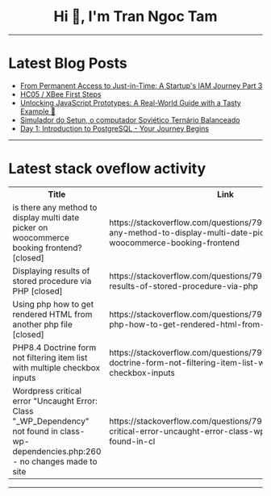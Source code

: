 <h1 align="center">Hi 👋, I'm Tran Ngoc Tam</h1>

---

# Latest Blog Posts 
<!-- BLOG-POST-LIST:START -->
- [From Permanent Access to Just-in-Time: A Startup&#39;s IAM Journey Part 3](https://dev.to/ccscaesar/from-permanent-access-to-just-in-time-a-startups-iam-journey-part-3-5c5a)
- [HC05 / XBee First Steps](https://dev.to/danielmx/hc05-xbee-first-steps-3h48)
- [Unlocking JavaScript Prototypes: A Real-World Guide with a Tasty Example 🍰](https://dev.to/rohit_singh_ee84e64941db7/unlocking-javascript-prototypes-a-real-world-guide-with-a-tasty-example-2bc2)
- [Simulador do Setun, o computador Soviético Ternário Balanceado](https://dev.to/robsoncassiano-software/simulador-do-setun-o-computador-sovietico-ternario-balanceado-3j7b)
- [Day 1: Introduction to PostgreSQL - Your Journey Begins](https://dev.to/hardik_kanajariya/day-1-introduction-to-postgresql-your-journey-begins-hn7)
<!-- BLOG-POST-LIST:END -->

---

# Latest stack oveflow activity
<table>
  <tr><th>Title</th><th>Link</th></tr>
  <!-- STACKOVERFLOW:START --><tr><td>is there any method to display multi date picker on woocommerce booking frontend? [closed]</td><td>https://stackoverflow.com/questions/79793913/is-there-any-method-to-display-multi-date-picker-on-woocommerce-booking-frontend</td></tr><tr><td>Displaying results of stored procedure via PHP [closed]</td><td>https://stackoverflow.com/questions/79793889/displaying-results-of-stored-procedure-via-php</td></tr><tr><td>Using php how to get rendered HTML from another php file [closed]</td><td>https://stackoverflow.com/questions/79793828/using-php-how-to-get-rendered-html-from-another-php-file</td></tr><tr><td>PHP8.4 Doctrine form not filtering item list with multiple checkbox inputs</td><td>https://stackoverflow.com/questions/79793762/php8-4-doctrine-form-not-filtering-item-list-with-multiple-checkbox-inputs</td></tr><tr><td>Wordpress critical error &quot;Uncaught Error: Class &quot;_WP_Dependency&quot; not found in class-wp-dependencies.php:260 - no changes made to site</td><td>https://stackoverflow.com/questions/79793700/wordpress-critical-error-uncaught-error-class-wp-dependency-not-found-in-cl</td></tr><!-- STACKOVERFLOW:END -->
</table>

---


